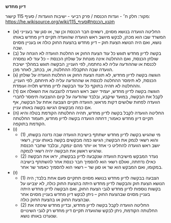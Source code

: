 **דיון מחדש**

מקור: חלק ח׳ - ועדות הכנסת / פרק רביעי - ישיבות הוועדות / סעיף 115
קישור: https://he.wikisource.org/wiki/תקנון_הכנסת#סעיף_115

 * (א) החליטה הוועדה בנושא מסוים, רשאים חבר הכנסת וכן שר, או סגן שר בענייני המשרד שבו הוא מכהן, לבקש מיושב ראש הוועדה שהוועדה תקיים דיון מחדש באותו נושא, ואם היה הנושא הצעת חוק – דיון מחדש בהצעת החוק כולה או בעניין מסוים שבה.
 * (ב) בקשה לדיון מחדש תוגש כל עוד הצעת החוק או החלטת הוועדה לא הונחה על שולחן הכנסת, ואם ההחלטה אינה מונחת על שולחן הכנסת – כל עוד לא נמסרה לכנסת או שההודעה עליה לא נחתמה, לפי העניין; הבקשה תוגש במהלך ישיבת הוועדה שבה התקבלה ההחלטה, או, בכתב, לאחר מכן.
 * (ג) הוגשה בקשה לדיון מחדש, לא תונח הצעת החוק או החלטת הוועדה על שולחן הכנסת, לא תימסר ההחלטה לכנסת או שההודעה עליה לא תיחתם, לפי העניין, וההחלטה לא תהיה בתוקף כל עוד הבקשה לדיון מחדש תלויה ועומדת.
 * (ד) הוגשה בקשה לדיון מחדש, יעמיד יושב ראש הוועדה להצבעה את השאלה אם לקבל את הבקשה, במועד שיקבע, ובלבד שהודעה על קיום ההצבעה תימסר לחברי הוועדה לפחות שלושים דקות מראש; הוועדה תקיים הצבעה אחת על הבקשה, אף אם כמה מבקשים הגישו בקשה באותו עניין.
 * (ה) החליטה הוועדה לקבל בקשה לדיון מחדש, תהיה החלטתה הקודמת בטלה והיא תקיים דיון מחדש כאמור; דחתה הוועדה בקשה לדיון מחדש, תעמוד החלטתה הקודמת בתוקפה.
 * (ו) 
   * (1) מי שהגיש בקשה לדיון מחדש ישתתף בישיבת הוועדה שבה נדונה בקשתו, והוא רשאי לנמק את הבקשה; הגישו כמה מבקשים בקשה באותו עניין, רשאי יושב ראש הוועדה להחליט כי אחד או יותר מהם ינמקה, ובלבד שחבר הכנסת שהגיש ראשון את הבקשה יהיה רשאי לנמקה.
   * (2) נעדר המבקש מישיבת הוועדה שנקבעה לדיון בבקשתו, יראו את הבקשה כאילו נדחתה, ואולם רשאי הוא להסמיך חבר כנסת אחר להשתתף בישיבה במקומו, ואם המבקש הוא שר או סגן שר – רשאי הוא להסמיך כאמור שר אחר.
 * (ז) 
   * (1) הצבעה בבקשה לדיון מחדש בנושא מסוים תתקיים פעם אחת בלבד; היה הנושא הצעת חוק והבקשה לדיון מחדש היתה בהצעת החוק כולה, לא יצביעו על בקשות נוספות לדיון מחדש לגבי הצעת החוק, ואם הבקשה לדיון מחדש היתה בעניין מסוים שבהצעת החוק – ניתן לבקש דיון מחדש בעניין מסוים אחר שבהצעת החוק או בהצעת החוק כולה.
   * (2) החליטה הוועדה לקבל בקשה לדיון מחדש, ובדיון מחדש שינתה את החלטתה הקודמת, ניתן לבקש שהוועדה תקיים דיון מחדש רק לגבי השינויים שנערכו באותו נושא.